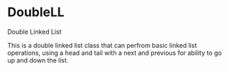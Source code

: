 # DoubleLL
Double Linked List

This is a double linked list class that can perfrom basic linked list operations, 
using a head and tail with a next and previous for ability to go up and down the list.
